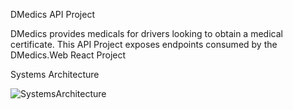 DMedics API Project

DMedics provides medicals for drivers looking to obtain a medical certificate.
This API Project exposes endpoints consumed by the DMedics.Web React Project 

Systems Architecture

![SystemsArchitecture](https://user-images.githubusercontent.com/9974495/163224025-9e202b1f-05fa-4790-965c-7e6f2cd4346f.jpg)
